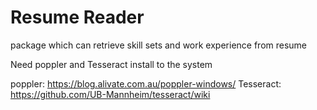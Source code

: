 # Resume Reader
package which can retrieve skill sets and work experience from resume


Need poppler and Tesseract install to the system

poppler: https://blog.alivate.com.au/poppler-windows/
Tesseract: https://github.com/UB-Mannheim/tesseract/wiki



